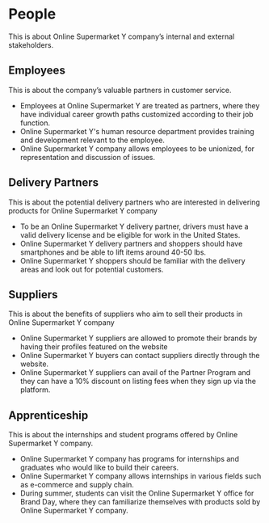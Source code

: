 # People

This is about Online Supermarket Y company’s internal and external stakeholders.

## Employees

This is about the company’s valuable partners in customer service.

- Employees at Online Supermarket Y are treated as partners, where they have individual career growth paths customized according to their job function.
- Online Supermarket Y's human resource department provides training and development relevant to the employee.
- Online Supermarket Y company allows employees to be unionized, for representation and discussion of issues.

## Delivery Partners

This is about the potential delivery partners who are interested in delivering products for Online Supermarket Y company

- To be an Online Supermarket Y delivery partner, drivers must have a valid delivery license and be eligible for work in the United States.
- Online Supermarket Y delivery partners and shoppers should have smartphones and be able to lift items around 40-50 lbs.
- Online Supermarket Y shoppers should be familiar with the delivery areas and look out for potential customers.

## Suppliers

This is about the benefits of suppliers who aim to sell their products in Online Supermarket Y company

- Online Supermarket Y suppliers are allowed to promote their brands by having their profiles featured on the website
- Online Supermarket Y buyers can contact suppliers directly through the website.
- Online Supermarket Y suppliers can avail of the Partner Program and they can have a 10% discount on listing fees when they sign up via the platform.

## Apprenticeship

This is about the internships and student programs offered by Online Supermarket Y company.

- Online Supermarket Y company has programs for internships and graduates who would like to build their careers.
- Online Supermarket Y company allows internships in various fields such as e-commerce and supply chain.
- During summer, students can visit the Online Supermarket Y office for Brand Day, where they can familiarize themselves with products sold by Online Supermarket Y company.